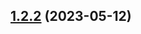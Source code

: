 

## [1.2.2](https://github.com/oluwatobiss/changelog-auto-gen-project/compare/1.2.1...1.2.2) (2023-05-12)